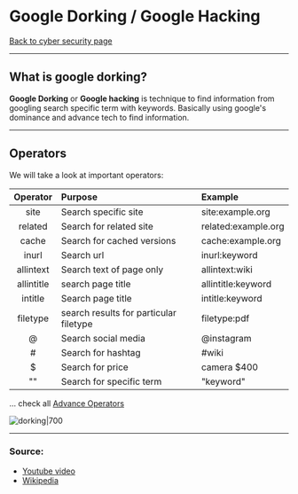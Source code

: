 # Google Dorking / Google Hacking
[Back to cyber security page](Cyber%20security.md)
- --
## What is google dorking?
**Google Dorking** or **Google hacking** is technique to find information from googling search specific term with keywords. Basically using google's dominance and advance tech to find information.
- --
## Operators
We will take a look at important operators:

|Operator|Purpose|Example|
|:-:|:-|:-|
|site|Search specific site|site:example.org|
|related|Search for related site|related:example.org|
|cache|Search for cached versions|cache:example.org|
|inurl|Search url|inurl:keyword|
|allintext|Search text of page only|allintext:wiki|
|allintitle|search page title|allintitle:keyword|
|intitle|Search page title|intitle:keyword|
|filetype|search results for particular filetype|filetype:pdf|
|@|Search social media|@instagram|
|#|Search for hashtag|\#wiki|
|$|Search for price|camera $400|
|""|Search for specific term|"keyword"|

... check all [Advance Operators](https://en.wikipedia.org/wiki/Google_hacking)

![dorking|700](https://www.cybrary.it/wp-content/uploads/2016/06/Google-Dorks-Guide-8.5x14-1.jpg)
- --
### Source:
- [Youtube video](https://youtu.be/u_gOnwWEXiA)
- [Wikipedia](https://en.wikipedia.org/wiki/Google_hacking)